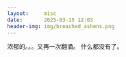 ```yaml
---
layout:     misc
date:       2025-03-15 12:03
header-img: img/breached_ashens.png
---
```


浓郁的。。。又再一次翻涌。
什么都没有了。